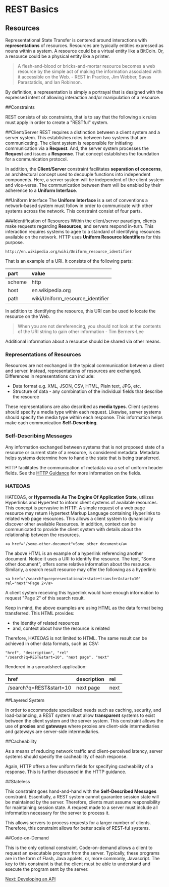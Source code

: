# REST Basics

## Resources

Representational State Transfer is centered around interactions with **representations** of resources.  Resources are typically entities expressed as nouns within a system.  A resource could be a virtual entity like a BitCoin.  Or, a resource could be a physical entity like a printer.

>A flesh-and-blood or bricks-and-mortar resource becomes a web resource by the simple act of making the information associated with it accessible on the Web. - REST in Practice, Jim Webber, Savas Parastatidis, and Ian Robinson. 

By definition, a representation is simply a portrayal that is designed with the expressed intent of allowing interaction and/or manipulation of a resource.

##Constraints

REST consists of six constraints, that is to say that the following six rules must apply in order to create a "RESTful" system.

##Client/Server
REST requires a distinction between a client system and a server system.  This establishes roles between two systems that are communicating.  The client system is responsible for initiating communication via a **Request**.  And, the server system processes the **Request** and issues a **Response**.  That concept  establishes the foundation for a communication protocol.

In addition, the **Client/Server** constraint facilitates **separation of concerns**, an architectural concept used to decouple functions into independent components.  Here, a server system will be independent of the client system and vice-versa.  The communication between them will be enabled by their adherence to a **Uniform Interface**.

##Uniform Interface
The **Uniform Interface** is a set of conventions a network-based system must follow in order to communicate with other systems across the network.  This constraint consist of four parts.

###Identification of Resources
Within the client/server paradigm, clients make requests regarding **Resources**, and servers respond in-turn.  This interaction requires systems to agee to a standard of identifying resources available on the network.  HTTP uses **Uniform Resource Identifiers** for this purpose.  

```markup
http://en.wikipedia.org/wiki/Uniform_resource_identifier
```

That is an example of a URI.  It consists of the following parts:

| part | value |
| :----- | :------- |
| scheme | http |
| host | en.wikipedia.org |
| path | wiki/Uniform_resource_identifier |

In addition to identifying the resource, this URI can be used to locate the resource on the Web.  

> When you are not dereferencing, you should not look at the contents of the URI string to gain other information - Tim Berners-Lee

Additional information about a resource should be shared via other means.

### Representations of Resources
Resources are not exchanged in the typical communication between a client and server.  Instead, representations of resources are exchanged.  Differences in representations can include:

* Data format e.g. XML, JSON, CSV, HTML, Plain text, JPG, etc.
* Structure of data - any combination of the individual fields that describe the resource

These representations are also described as **media types**.  Client systems should specify a media type within each request.  Likewise, server systems should specify the media type within each response.  This information helps make each communication **Self-Describing**.

### Self-Describing Messages
Any information exchanged between systems that is not proposed state of a resource or current state of a resource, is considered metadata.  Metadata helps systems determine how to handle the state that is being transferred.  

HTTP facilitates the communication of metadata via a set of uniform header fields.  See the [HTTP Guidance]() for more information on the fields.

### HATEOAS
HATEOAS, or **Hypermedia As The Engine Of Application State**, utilizes Hyperlinks and Hypertext to inform client systems of available resources.  This concept is pervasive in HTTP.  A simple request of a web page resource may return Hypertext Markup Language containing Hyperlinks to related web page resources.  This allows a client system to dynamically discover other available Resources.  In addition, context can be communicated to provide the client system with details about the relationship between the resources.


```markup
<a href="/some-other-document">Some other document</a>
```


The above HTML is an example of a hyperlink referencing another document.  Notice it uses a URI to identify the resource.  The text, "Some other document", offers some relative information about the resource.  Similarly, a search result resource may offer the following as a hyperlink:


```markup
<a href="/search?q=representational+state+transfer&start=10" rel="next">Page 2</a>
```

A client system receiving this hyperlink would have enough information to request "Page 2" of this search result.  

Keep in mind, the above examples are using HTML as the data format being transferred.  This HTML provides:

* the identity of related resources
* and, context about how the resource is related

Therefore, HATEOAS is not limited to HTML.  The same result can be achieved in other data formats, such as CSV:

```
"href", "description", "rel"
"/search?q=REST&start=10", "next page", "next"
```

Rendered in a spreadsheet application: 

| href | description | rel |
| :----- | :--------------- | :--- |
| /search?q=REST&start=10 | next page | next |


##Layered System

In order to accommodate specialized needs such as caching, security, and load-balancing, a REST system must allow **transparent** systems to exist between the client system and the server system.  This constraint allows the use of **proxies** and **gateways** where proxies are client-side intermediaries and gateways are server-side intermediaries.

##Cacheability

As a means of reducing network traffic and client-perceived latency, server systems should specify the cacheability of each response.  

Again, HTTP offers a few uniform fields for specifying cacheability of a response.  This is further discussed in the HTTP guidance.

##Stateless

This constraint goes hand-and-hand with the **Self-Described Messages** constraint.  Essentially, a REST system cannot guarantee session state will be maintained by the server.  Therefore, clients must assume responsibility for maintaining session state.  A request made to a server must include all information necessary for the server to process it.

This allows servers to process requests for a larger number of clients.  Therefore, this constraint allows for better scale of REST-ful systems.

##Code-on-Demand

This is the only optional constraint.  Code-on-demand allows a client to request an executable program from the server.  Typically, these programs are in the form of Flash, Java applets, or, more commonly, Javascript.  The key to this constraint is that the client must be able to understand and execute the program sent by the server.

<a class="btn btn-primary" href="developing-api.md#What_does_it_mean_for_a_Web-based_API_to_be_REST-ful?">Next: Developing an API</a>